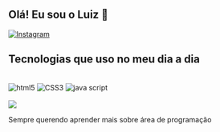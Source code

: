 
## Olá! Eu sou o Luiz 👋


[![Instagram](https://img.shields.io/badge/Instagram-E4405F?style=for-the-badge&logo=instagram&logoColor=white)](https://www.instagram.com/lzstc7/ )



## Tecnologias que uso no meu dia a dia

<div style="display: inline_block"><br/>
   <img align="center" alt="html5" src="https://img.shields.io/badge/HTML5-E34F26?style=for-the-badge&logo=html5&logoColor=white" />
   <img align="center" alt="CSS3" src="https://img.shields.io/badge/CSS-239120?&style=for-the-badge&logo=css3&logoColor=white" />
   <img align="center" alt="java script" src="https://img.shields.io/badge/JavaScript-F7DF1E?style=for-the-badge&logo=javascript&logoColor=black" />
   
</div><br/>
<div>
    <img src="https://media.tenor.com/C-R6PNaiWTgAAAAC/super-mario-mario.gif"/>
    </div>

Sempre querendo aprender mais sobre área de programação


